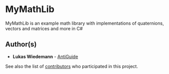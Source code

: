 # MyMathLib

MyMathLib is an example math library with implementations of quaternions, vectors and matrices and more in C#

## Author(s)

* **Lukas Wiedemann**   - [AntiGuide](https://github.com/AntiGuide)

See also the list of [contributors](https://github.com/AntiGuide/MyMathLib/contributors) who participated in this project.
